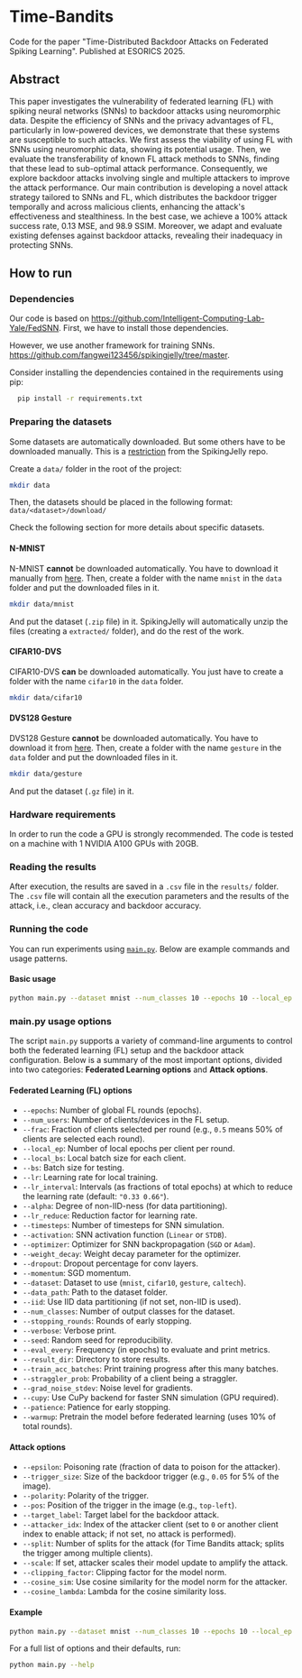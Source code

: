 # Time-Bandits

Code for the paper "Time-Distributed Backdoor Attacks on Federated Spiking Learning". Published at ESORICS 2025.

## Abstract

This paper investigates the vulnerability of federated learning (FL) with spiking neural networks (SNNs) to backdoor attacks using neuromorphic data. Despite the efficiency of SNNs and the privacy advantages of FL, particularly in low-powered devices, we demonstrate that these systems are susceptible to such attacks. We first assess the viability of using FL with SNNs using neuromorphic data, showing its potential usage. Then, we evaluate the transferability of known FL attack methods to SNNs, finding that these lead to sub-optimal attack performance. Consequently, we explore backdoor attacks involving single and multiple attackers to improve the attack performance. Our main contribution is developing a novel attack strategy tailored to SNNs and FL, which distributes the backdoor trigger temporally and across malicious clients, enhancing the attack's effectiveness and stealthiness. In the best case, we achieve a 100% attack success rate, 0.13 MSE, and 98.9 SSIM. Moreover, we adapt and evaluate existing defenses against backdoor attacks, revealing their inadequacy in protecting SNNs.

## How to run

### Dependencies

Our code is based on https://github.com/Intelligent-Computing-Lab-Yale/FedSNN. 
First, we have to install those dependencies.

However, we use another framework for training SNNs. https://github.com/fangwei123456/spikingjelly/tree/master.

Consider installing the dependencies contained in the requirements using pip:

```bash
  pip install -r requirements.txt
```

### Preparing the datasets

Some datasets are automatically downloaded. But some others have to be downloaded manually. This is a [restriction](https://spikingjelly.readthedocs.io/zh_CN/latest/activation_based_en/neuromorphic_datasets.html) from the SpikingJelly repo.

Create a `data/` folder in the root of the project:
```bash
mkdir data
```
Then, the datasets should be placed in the following format:
`data/<dataset>/download/`

Check the following section for more details about specific datasets.

#### N-MNIST

N-MNIST **cannot** be downloaded automatically. You have to download it manually from [here](https://www.garrickorchard.com/datasets/n-mnist).
Then, create a folder with the name `mnist` in the `data` folder and put the downloaded files in it.
```bash	
mkdir data/mnist
```

And put the dataset (`.zip` file) in it.
SpikingJelly will automatically unzip the files (creating a `extracted/` folder), and do the rest of the work.

#### CIFAR10-DVS

CIFAR10-DVS **can** be downloaded automatically. You just have to create a folder with the name `cifar10` in the `data` folder.
```bash
mkdir data/cifar10
```

#### DVS128 Gesture

DVS128 Gesture **cannot** be downloaded automatically. You have to download it from [here](https://ibm.ent.box.com/s/3hiq58ww1pbbjrinh367ykfdf60xsfm8/folder/50167556794).
Then, create a folder with the name `gesture` in the `data` folder and put the downloaded files in it.

```bash
mkdir data/gesture
```

And put the dataset (`.gz` file) in it.

### Hardware requirements

In order to run the code a GPU is strongly recommended. 
The code is tested on a machine with 1 NVIDIA A100 GPUs with 20GB.

### Reading the results

After execution, the results are saved in a `.csv` file in the `results/` folder.
The `.csv` file will contain all the execution parameters and the results of the attack, i.e., clean accuracy and backdoor accuracy.


### Running the code

You can run experiments using [`main.py`](main.py). Below are example commands and usage patterns.

#### Basic usage

```bash
python main.py --dataset mnist --num_classes 10 --epochs 10 --local_ep 2 --num_users 10 --frac 0.5 --attacker_idx 0 --split 2 --cupy --warmup
```

### main.py usage options

The script `main.py` supports a variety of command-line arguments to control both the federated learning (FL) setup and the backdoor attack configuration. Below is a summary of the most important options, divided into two categories: **Federated Learning options** and **Attack options**.

#### Federated Learning (FL) options

- `--epochs`: Number of global FL rounds (epochs).  
- `--num_users`: Number of clients/devices in the FL setup.  
- `--frac`: Fraction of clients selected per round (e.g., `0.5` means 50% of clients are selected each round).  
- `--local_ep`: Number of local epochs per client per round.  
- `--local_bs`: Local batch size for each client.  
- `--bs`: Batch size for testing.  
- `--lr`: Learning rate for local training.  
- `--lr_interval`: Intervals (as fractions of total epochs) at which to reduce the learning rate (default: `"0.33 0.66"`).  
- `--alpha`: Degree of non-IID-ness (for data partitioning).  
- `--lr_reduce`: Reduction factor for learning rate.  
- `--timesteps`: Number of timesteps for SNN simulation.  
- `--activation`: SNN activation function (`Linear` or `STDB`).  
- `--optimizer`: Optimizer for SNN backpropagation (`SGD` or `Adam`).  
- `--weight_decay`: Weight decay parameter for the optimizer.  
- `--dropout`: Dropout percentage for conv layers.  
- `--momentum`: SGD momentum.  
- `--dataset`: Dataset to use (`mnist`, `cifar10`, `gesture`, `caltech`).  
- `--data_path`: Path to the dataset folder.  
- `--iid`: Use IID data partitioning (if not set, non-IID is used).  
- `--num_classes`: Number of output classes for the dataset.  
- `--stopping_rounds`: Rounds of early stopping.  
- `--verbose`: Verbose print.  
- `--seed`: Random seed for reproducibility.  
- `--eval_every`: Frequency (in epochs) to evaluate and print metrics.  
- `--result_dir`: Directory to store results.  
- `--train_acc_batches`: Print training progress after this many batches.  
- `--straggler_prob`: Probability of a client being a straggler.  
- `--grad_noise_stdev`: Noise level for gradients.  
- `--cupy`: Use CuPy backend for faster SNN simulation (GPU required).  
- `--patience`: Patience for early stopping.  
- `--warmup`: Pretrain the model before federated learning (uses 10% of total rounds).  

#### Attack options

- `--epsilon`: Poisoning rate (fraction of data to poison for the attacker).  
- `--trigger_size`: Size of the backdoor trigger (e.g., `0.05` for 5% of the image).  
- `--polarity`: Polarity of the trigger.  
- `--pos`: Position of the trigger in the image (e.g., `top-left`).  
- `--target_label`: Target label for the backdoor attack.  
- `--attacker_idx`: Index of the attacker client (set to `0` or another client index to enable attack; if not set, no attack is performed).  
- `--split`: Number of splits for the attack (for Time Bandits attack; splits the trigger among multiple clients).  
- `--scale`: If set, attacker scales their model update to amplify the attack.  
- `--clipping_factor`: Clipping factor for the model norm.  
- `--cosine_sim`: Use cosine similarity for the model norm for the attacker.  
- `--cosine_lambda`: Lambda for the cosine similarity loss.  

#### Example

```bash
python main.py --dataset mnist --num_classes 10 --epochs 10 --local_ep 2 --num_users 25 --frac 0.5 --attacker_idx 0 --epsilon 0.2 --trigger_size 0.05 --scale --split 4 --iid --cupy --warmup
```

For a full list of options and their defaults, run:

```bash
python main.py --help
```